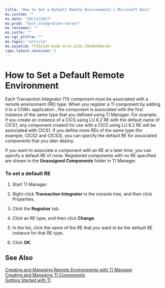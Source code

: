 ```yaml
---
title: "How to Set a Default Remote Environment1 | Microsoft Docs"
ms.custom: ""
ms.date: "10/13/2017"
ms.prod: "host-integration-server"
ms.reviewer: ""
ms.suite: ""
ms.tgt_pltfrm: ""
ms.topic: "article"
ms.assetid: ff5023a5-6ede-4cc4-a23e-39e08d4bec6e
caps.latest.revision: 3
---
```

# How to Set a Default Remote Environment
Each Transaction Integrator (TI) component must be associated with a remote environment (RE) type. When you register a TI component by adding it to a COM+ application , the component is associated with the first instance of the same type that you defined using TI Manager. For example, if you create an instance of a CICS using LU 6.2 RE with the default name of CICS1, any component created for use with a CICS using LU 6.2 RE will be associated with CICS1. If you define more REs of the same type (for example, CICS2 and CICS3), you can specify the default RE for associated components that you later deploy.  
  
 If you want to associate a component with an RE at a later time, you can specify a default RE of none. Registered components with no RE specified are shown in the **Unassigned Components** folder in TI Manager.  
  
### To set a default RE  
  
1.  Start TI Manager.  
  
2.  Right-click **Transaction Integrator** in the console tree, and then click Properties.  
  
3.  Click the **Registrar** tab.  
  
4.  Click an RE type, and then click **Change**.  
  
5.  In the list, click the name of the RE that you want to be the default RE instance for that RE type.  
  
6.  Click **OK**.  
  
## See Also  
 [Creating and Managing Remote Environments with TI Manager](../core/creating-and-managing-remote-environments-with-ti-manager.md)   
 [Creating and Managing TI Components](../core/creating-and-managing-ti-components.md)   
 [Getting Started with TI](../core/getting-started-with-ti.md)